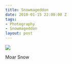 ```yaml
---
title: Snowmageddon
date: 2010-01-15 22:00:00 Z
tags:
- Photography
- Snowmageddon
layout: post
---
```

<img src='/images/snowmagedon.jpg' >

<!--more-->

Moar Snow


